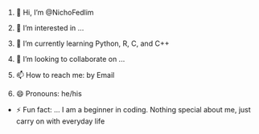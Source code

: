 1. 👋 Hi, I’m @NichoFedlim
2. 👀 I’m interested in ...
   
4. 🌱 I’m currently learning Python, R, C, and C++
5. 💞️ I’m looking to collaborate on ...
   
6. 📫 How to reach me:
by Email

7. 😄 Pronouns: he/his
- ⚡ Fun fact: ...
I am a beginner in coding.
Nothing special about me, just carry on with everyday life

<!---
NichoFedlim/NichoFedlim is a ✨ special ✨ repository because its `README.md` (this file) appears on your GitHub profile.
You can click the Preview link to take a look at your changes.
--->
